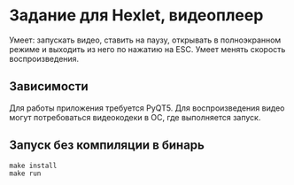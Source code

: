 # Задание для Hexlet, видеоплеер

Умеет: запускать видео, ставить на паузу, открывать в полноэкранном режиме
и выходить из него по нажатию на ESC. Умеет менять скорость воспроизведения.

## Зависимости

Для работы приложения требуется PyQT5. Для воспроизведения видео могут
потребоваться видеокодеки в ОС, где выполняется запуск.

## Запуск без компиляции в бинарь

```Makefile
make install
make run
```
